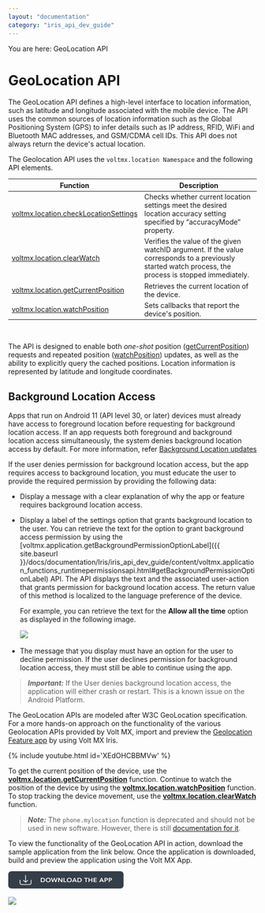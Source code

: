 ```yaml
---
layout: "documentation"
category: "iris_api_dev_guide"
---
```

                            

You are here: GeoLocation API

GeoLocation API
===============

The GeoLocation API defines a high-level interface to location information, such as latitude and longitude associated with the mobile device. The API uses the common sources of location information such as the Global Positioning System (GPS) to infer details such as IP address, RFID, WiFi and Bluetooth MAC addresses, and GSM/CDMA cell IDs. This API does not always return the device's actual location.

The Geolocation API uses the `voltmx.location Namespace` and the following API elements.

  
| Function | Description |
| --- | --- |
| [voltmx.location.checkLocationSettings](voltmx.location_functions.html#checkLocationSettings) | Checks whether current location settings meet the desired location accuracy setting specified by “accuracyMode” property. |
| [voltmx.location.clearWatch](voltmx.location_functions.html#voltmx.loc) | Verifies the value of the given watchID argument. If the value corresponds to a previously started watch process, the process is stopped immediately. |
| [voltmx.location.getCurrentPosition](voltmx.location_functions.html#getCurrentPosition) | Retrieves the current location of the device. |
| [voltmx.location.watchPosition](voltmx.location_functions.html#watchPosition) | Sets callbacks that report the device's position. |

 

The API is designed to enable both _one-shot_ position ([getCurrentPosition](#getCurrentPosition)) requests and repeated position ([watchPosition](#watchPosition)) updates, as well as the ability to explicitly query the cached positions. Location information is represented by latitude and longitude coordinates.

Background Location Access
--------------------------

Apps that run on Android 11 (API level 30, or later) devices must already have access to foreground location before requesting for background location access. If an app requests both foreground and background location access simultaneously, the system denies background location access by default. For more information, refer [Background Location updates](https://developer.android.com/training/location/permissions#background-dialog-target-android-11)

If the user denies permission for background location access, but the app requires access to background location, you must educate the user to provide the required permission by providing the following data:

*   Display a message with a clear explanation of why the app or feature requires background location access.
*   Display a label of the settings option that grants background location to the user. You can retrieve the text for the option to grant background access permission by using the [voltmx.application.getBackgroundPermissionOptionLabel]({{ site.baseurl }}/docs/documentation/Iris/iris_api_dev_guide/content/voltmx.application_functions_runtimepermissionsapi.html#getBackgroundPermissionOptionLabel) API. The API displays the text and the associated user-action that grants permission for background location access. The return value of this method is localized to the language preference of the device.
    
    For example, you can retrieve the text for the **Allow all the time** option as displayed in the following image.
    
    ![](../../Iris/Content/Resources/Images/Bg_Location.png)
    
*   The message that you display must have an option for the user to decline permission. If the user declines permission for background location access, they must still be able to continue using the app.

> **_Important:_** If the User denies background location access, the application will either crash or restart. This is a known issue on the Android Platform.

The GeoLocation APIs are modeled after W3C GeoLocation specification. For a more hands-on approach on the functionality of the various Geolocation APIs provided by Volt MX, import and preview the [Geolocation Feature app](https://marketplace.hclvoltmx.com/items/geolocation-feature-app) by using Volt MX Iris.

{% include youtube.html id='XEdOHCBBMVw' %}

To get the current position of the device, use the **[voltmx.location.getCurrentPosition](#getCurrentPosition)** function. Continue to watch the position of the device by using the **[voltmx.location.watchPosition](#watchPosition)** function. To stop tracking the device movement, use the **[voltmx.location.clearWatch](#voltmx.loc)** function.

> **_Note:_** The `phone.mylocation` function is deprecated and should not be used in new software. However, there is still [documentation for it](voltmx.location_deprecated.html#phone.my).

To view the functionality of the GeoLocation API in action, download the sample application from the link below. Once the application is downloaded, build and preview the application using the Volt MX App.

[![](resources/images/download_button_08__002__234x35.png)](https://github.com/HCL-TECH-SOFTWARE/volt-mx-samples/tree/main/GeoLocationAPI)

![](resources/prettify/onload.png)
